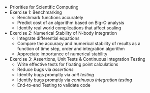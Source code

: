 - Priorities for Scientific Computing
- Exercise 1:  Benchmarking
   + Benchmark functions accurately
   + Predict cost of an algorithm based on Big-O analysis
   + Identify real world complications that affect scaling
- Exercise 2:  Numerical Stability of N-body Integration
   + Integrate differential equations
   + Compare the accuracy and numerical stability of results as a function of time step, order and integration algorithm
   + Appreciate importance of numerical stability
- Exercise 3: Assertions, Unit Tests & Continuous Integration Testing
   + Write effective tests for floating point calculations
   + Reduce bugs via _assertions_
   + Identify bugs promptly via _unit testing_
   + Identify bugs promptly via _continuous integration testing_
   + End-to-end Testing to validate code
